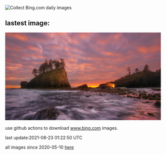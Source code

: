 ![Collect Bing.com daily images](https://github.com/counter2015/bing-daily-images/workflows/Collect%20Bing.com%20daily%20images/badge.svg)
## lastest image:
![](images/OlympicCoast.jpg)

use github actions to download www.bing.com images.

last update:2021-08-23 01:22:50 UTC

all images since 2020-05-10 [here](https://github.com/counter2015/bing-daily-images/tree/master/images) 
